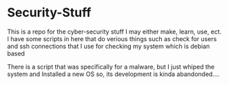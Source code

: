 # Security-Stuff
This is a repo for the cyber-security stuff I may either make, learn, use, ect.
I have some scripts in here that do verious things such as check for users and ssh connections 
that I use for checking my system which is debian based

There is a script that was specifically for a malware, but I just whiped the system and Installed a new OS so, its development is kinda abandonded....
